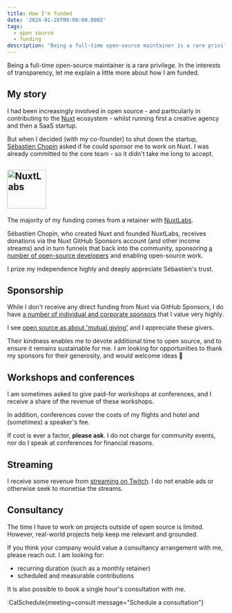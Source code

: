 ```yaml
---
title: How I'm funded
date: '2024-01-28T09:00:00.000Z'
tags:
  - open source
  - funding
description: "Being a full-time open-source maintainer is a rare privilege. In the interests of transparency, let me explain a little more about how I am funded."
---
```


Being a full-time open-source maintainer is a rare privilege. In the interests of transparency, let me explain a little more about how I am funded.

## My story

I had been increasingly involved in open source - and particularly in contributing to the [Nuxt](https://nuxt.com/) ecosystem - whilst running first a creative agency and then a SaaS startup.

But when I decided (with my co-founder) to shut down the startup, [Sébastien Chopin](https://atinux.com/) asked if he could sponsor me to work on Nuxt. I was already committed to the core team - so it didn't take me long to accept.

<h2 id="nuxtlabs" class="mb-1"><img src="/img/work/nuxtlabs.svg" alt="NuxtLabs" width="90"></h2>

The majority of my funding comes from a retainer with [NuxtLabs](https://nuxtlabs.com).

Sébastien Chopin, who created Nuxt and founded NuxtLabs, receives donations via the Nuxt GitHub Sponsors account (and other income streams) and in turn funnels that back into the community, sponsoring [a number of open-source developers](https://github.com/orgs/nuxtlabs/sponsoring) and enabling open-source work.

I prize my independence highly and deeply appreciate Sébastien's trust.

## Sponsorship

While I don't receive any direct funding from Nuxt via GitHub Sponsors, I do have [a number of individual and corporate sponsors](https://github.com/sponsors/danielroe) that I value very highly.

I see [open source as about 'mutual giving'](/blog/contributing-to-nuxt#what-open-source-is-to-me) and I appreciate these givers.

<!-- TODO: sponsor carousel -->

Their kindness enables me to devote additional time to open source, and to ensure it remains sustainable for me. I am looking for opportunities to thank my sponsors for their generosity, and would welcome ideas 🙏

## Workshops and conferences

I am sometimes asked to give paid-for workshops at conferences, and I receive a share of the revenue of these workshops.

In addition, conferences cover the costs of my flights and hotel and (sometimes) a speaker's fee.

If cost is ever a factor, **please ask**. I do not charge for community events, nor do I speak at conferences for financial reasons.

## Streaming

I receive some revenue from [streaming on Twitch](https://www.twitch.tv/danielroe). I do not enable ads or otherwise seek to monetise the streams.

## Consultancy

The time I have to work on projects outside of open source is limited. However, real-world projects help keep me relevant and grounded.

If you think your company would value a consultancy arrangement with me, please reach out. I am looking for:

- recurring duration (such as a monthly retainer)
- scheduled and measurable contributions

It is also possible to book a single hour's consultation with me.

:CalSchedule{meeting=consult message="Schedule a consultation"}
